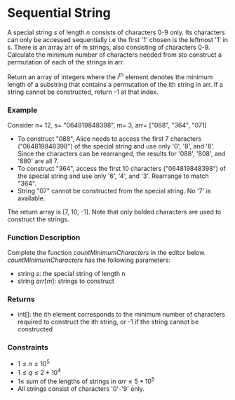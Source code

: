 # Sequential String 
A special string $s$ of length $n$ consists of characters 0-9 only. Its characters can only be accessed sequentially i.e the first '1' chosen is the leftmost '1' in s. There is an array arr of m strings, also consisting of characters 0-9. Calculate the minimum number of characters needed from sto construct a permutation of each of the strings in arr. 

Return an array of integers where the $i^{th}$ element denotes the minimum length of a substring that contains a permutation of the ith string in arr. If a string cannot be constructed, return -1 at that index. 


### Example
Consider n= 12, s= "064819848398", m= 3, arr= ["088", "364", "071]
- To construct "088", Alice needs to access the first 7 characters ("064819848398") of the special string and use only '0', '8', and '8'. Since the characters can be rearranged, the results for '088', '808', and '880' are all 7. 
- To construct "364", access the first 10 characters ("064819848398") of the special string and use only '6', '4', and '3'. Rearrange to match "364". 
- String "07" cannot be constructed from the special string. No '7' is available. 


The return array is [7, 10, -1]. Note that only bolded characters are used to construct the strings. 
### Function Description 
Complete the function $countMinimumCharacters$ in the editor below. 
$countMinimumCharacters$ has the following parameters: 
- string $s$: the special string of length n 
- string $arr[m]$: strings to construct 
### Returns 
- int[]: the ith element corresponds to the minimum number of characters required to construct the ith string, or -1 if the string cannot be constructed 
### Constraints
- $1 \leq n \leq 10^5$ 
- $1 \leq q \leq 2*10^4$
- $1 \leq$ sum of the lengths of strings in $arr \leq 5*10^5$ 
- All strings consist of characters '0'-'9' only. 

